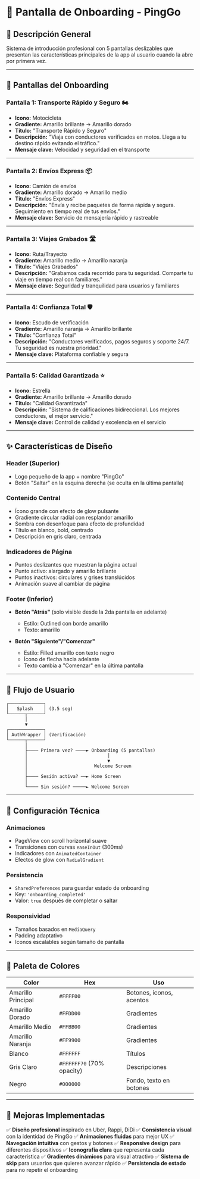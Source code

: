 # 🎯 Pantalla de Onboarding - PingGo

## 📱 Descripción General

Sistema de introducción profesional con 5 pantallas deslizables que presentan las características principales de la app al usuario cuando la abre por primera vez.

---

## 🎨 Pantallas del Onboarding

### **Pantalla 1: Transporte Rápido y Seguro** 🏍️
- **Icono:** Motocicleta
- **Gradiente:** Amarillo brillante → Amarillo dorado
- **Título:** "Transporte Rápido y Seguro"
- **Descripción:** "Viaja con conductores verificados en motos. Llega a tu destino rápido evitando el tráfico."
- **Mensaje clave:** Velocidad y seguridad en el transporte

---

### **Pantalla 2: Envíos Express** 📦
- **Icono:** Camión de envíos
- **Gradiente:** Amarillo dorado → Amarillo medio
- **Título:** "Envíos Express"
- **Descripción:** "Envía y recibe paquetes de forma rápida y segura. Seguimiento en tiempo real de tus envíos."
- **Mensaje clave:** Servicio de mensajería rápido y rastreable

---

### **Pantalla 3: Viajes Grabados** 🛣️
- **Icono:** Ruta/Trayecto
- **Gradiente:** Amarillo medio → Amarillo naranja
- **Título:** "Viajes Grabados"
- **Descripción:** "Grabamos cada recorrido para tu seguridad. Comparte tu viaje en tiempo real con familiares."
- **Mensaje clave:** Seguridad y tranquilidad para usuarios y familiares

---

### **Pantalla 4: Confianza Total** 🛡️
- **Icono:** Escudo de verificación
- **Gradiente:** Amarillo naranja → Amarillo brillante
- **Título:** "Confianza Total"
- **Descripción:** "Conductores verificados, pagos seguros y soporte 24/7. Tu seguridad es nuestra prioridad."
- **Mensaje clave:** Plataforma confiable y segura

---

### **Pantalla 5: Calidad Garantizada** ⭐
- **Icono:** Estrella
- **Gradiente:** Amarillo brillante → Amarillo dorado
- **Título:** "Calidad Garantizada"
- **Descripción:** "Sistema de calificaciones bidireccional. Los mejores conductores, el mejor servicio."
- **Mensaje clave:** Control de calidad y excelencia en el servicio

---

## ✨ Características de Diseño

### **Header (Superior)**
- Logo pequeño de la app + nombre "PingGo"
- Botón "Saltar" en la esquina derecha (se oculta en la última pantalla)

### **Contenido Central**
- Ícono grande con efecto de glow pulsante
- Gradiente circular radial con resplandor amarillo
- Sombra con desenfoque para efecto de profundidad
- Título en blanco, bold, centrado
- Descripción en gris claro, centrada

### **Indicadores de Página**
- Puntos deslizantes que muestran la página actual
- Punto activo: alargado y amarillo brillante
- Puntos inactivos: circulares y grises translúcidos
- Animación suave al cambiar de página

### **Footer (Inferior)**
- **Botón "Atrás"** (solo visible desde la 2da pantalla en adelante)
  - Estilo: Outlined con borde amarillo
  - Texto: amarillo
  
- **Botón "Siguiente"/"Comenzar"**
  - Estilo: Filled amarillo con texto negro
  - Ícono de flecha hacia adelante
  - Texto cambia a "Comenzar" en la última pantalla

---

## 🎯 Flujo de Usuario

```
┌─────────────┐
│   Splash    │ (3.5 seg)
└──────┬──────┘
       │
       ▼
┌─────────────┐
│ AuthWrapper │ (Verificación)
└──────┬──────┘
       │
       ├──── Primera vez? ────► Onboarding (5 pantallas)
       │                              │
       │                              ▼
       │                         Welcome Screen
       │
       ├──── Sesión activa? ──► Home Screen
       │
       └──── Sin sesión? ─────► Welcome Screen
```

---

## 🔧 Configuración Técnica

### **Animaciones**
- PageView con scroll horizontal suave
- Transiciones con curvas `easeInOut` (300ms)
- Indicadores con `AnimatedContainer`
- Efectos de glow con `RadialGradient`

### **Persistencia**
- `SharedPreferences` para guardar estado de onboarding
- Key: `'onboarding_completed'`
- Valor: `true` después de completar o saltar

### **Responsividad**
- Tamaños basados en `MediaQuery`
- Padding adaptativo
- Iconos escalables según tamaño de pantalla

---

## 🎨 Paleta de Colores

| Color | Hex | Uso |
|-------|-----|-----|
| Amarillo Principal | `#FFFF00` | Botones, iconos, acentos |
| Amarillo Dorado | `#FFDD00` | Gradientes |
| Amarillo Medio | `#FFBB00` | Gradientes |
| Amarillo Naranja | `#FF9900` | Gradientes |
| Blanco | `#FFFFFF` | Títulos |
| Gris Claro | `#FFFFFF70` (70% opacity) | Descripciones |
| Negro | `#000000` | Fondo, texto en botones |

---

## 🚀 Mejoras Implementadas

✅ **Diseño profesional** inspirado en Uber, Rappi, DiDi
✅ **Consistencia visual** con la identidad de PingGo
✅ **Animaciones fluidas** para mejor UX
✅ **Navegación intuitiva** con gestos y botones
✅ **Responsive design** para diferentes dispositivos
✅ **Iconografía clara** que representa cada característica
✅ **Gradientes dinámicos** para visual atractivo
✅ **Sistema de skip** para usuarios que quieren avanzar rápido
✅ **Persistencia de estado** para no repetir el onboarding

